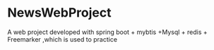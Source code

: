 # NewsWebProject
A web project developed with spring boot + mybtis +Mysql + redis + Freemarker ,which is used to practice
